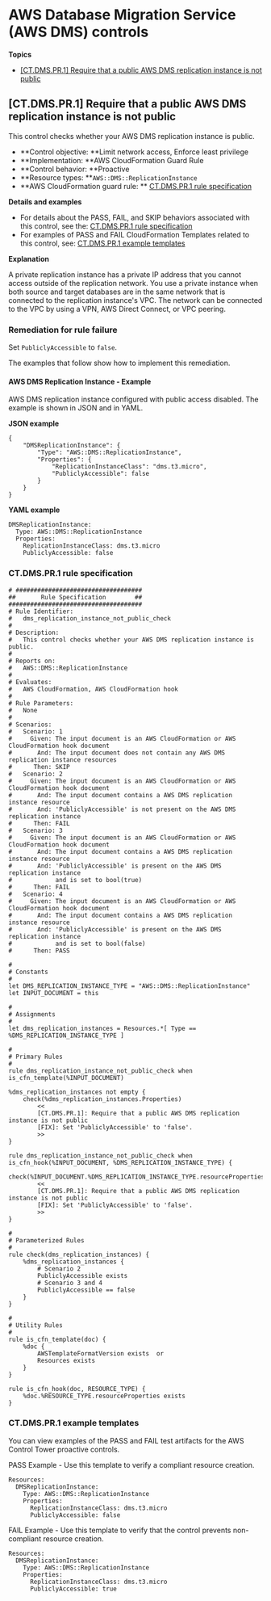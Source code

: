 # AWS Database Migration Service \(AWS DMS\) controls<a name="dms-rules"></a>

**Topics**
+ [\[CT\.DMS\.PR\.1\] Require that a public AWS DMS replication instance is not public](#ct-dms-pr-1-description)

## \[CT\.DMS\.PR\.1\] Require that a public AWS DMS replication instance is not public<a name="ct-dms-pr-1-description"></a>

This control checks whether your AWS DMS replication instance is public\.
+ **Control objective: **Limit network access, Enforce least privilege
+ **Implementation: **AWS CloudFormation Guard Rule
+ **Control behavior: **Proactive
+ **Resource types: **`AWS::DMS::ReplicationInstance`
+ **AWS CloudFormation guard rule: ** [CT\.DMS\.PR\.1 rule specification](#ct-dms-pr-1-rule) 

**Details and examples**
+ For details about the PASS, FAIL, and SKIP behaviors associated with this control, see the: [CT\.DMS\.PR\.1 rule specification](#ct-dms-pr-1-rule) 
+ For examples of PASS and FAIL CloudFormation Templates related to this control, see: [CT\.DMS\.PR\.1 example templates](#ct-dms-pr-1-templates) 

**Explanation**

A private replication instance has a private IP address that you cannot access outside of the replication network\. You use a private instance when both source and target databases are in the same network that is connected to the replication instance's VPC\. The network can be connected to the VPC by using a VPN, AWS Direct Connect, or VPC peering\.

### Remediation for rule failure<a name="ct-dms-pr-1-remediation"></a>

Set `PubliclyAccessible` to `false`\.

The examples that follow show how to implement this remediation\.

#### AWS DMS Replication Instance \- Example<a name="ct-dms-pr-1-remediation-1"></a>

AWS DMS replication instance configured with public access disabled\. The example is shown in JSON and in YAML\.

**JSON example**

```
{
    "DMSReplicationInstance": {
        "Type": "AWS::DMS::ReplicationInstance",
        "Properties": {
            "ReplicationInstanceClass": "dms.t3.micro",
            "PubliclyAccessible": false
        }
    }
}
```

**YAML example**

```
DMSReplicationInstance:
  Type: AWS::DMS::ReplicationInstance
  Properties:
    ReplicationInstanceClass: dms.t3.micro
    PubliclyAccessible: false
```

### CT\.DMS\.PR\.1 rule specification<a name="ct-dms-pr-1-rule"></a>

```
# ###################################
##       Rule Specification        ##
#####################################
# Rule Identifier:
#   dms_replication_instance_not_public_check
# 
# Description:
#   This control checks whether your AWS DMS replication instance is public.
# 
# Reports on:
#   AWS::DMS::ReplicationInstance
# 
# Evaluates:
#   AWS CloudFormation, AWS CloudFormation hook
# 
# Rule Parameters:
#   None
# 
# Scenarios:
#   Scenario: 1
#     Given: The input document is an AWS CloudFormation or AWS CloudFormation hook document
#       And: The input document does not contain any AWS DMS replication instance resources
#      Then: SKIP
#   Scenario: 2
#     Given: The input document is an AWS CloudFormation or AWS CloudFormation hook document
#       And: The input document contains a AWS DMS replication instance resource
#       And: 'PubliclyAccessible' is not present on the AWS DMS replication instance
#      Then: FAIL
#   Scenario: 3
#     Given: The input document is an AWS CloudFormation or AWS CloudFormation hook document
#       And: The input document contains a AWS DMS replication instance resource
#       And: 'PubliclyAccessible' is present on the AWS DMS replication instance
#            and is set to bool(true)
#      Then: FAIL
#   Scenario: 4
#     Given: The input document is an AWS CloudFormation or AWS CloudFormation hook document
#       And: The input document contains a AWS DMS replication instance resource
#       And: 'PubliclyAccessible' is present on the AWS DMS replication instance
#            and is set to bool(false)
#      Then: PASS

#
# Constants
#
let DMS_REPLICATION_INSTANCE_TYPE = "AWS::DMS::ReplicationInstance"
let INPUT_DOCUMENT = this

#
# Assignments
#
let dms_replication_instances = Resources.*[ Type == %DMS_REPLICATION_INSTANCE_TYPE ]

#
# Primary Rules
#
rule dms_replication_instance_not_public_check when is_cfn_template(%INPUT_DOCUMENT)
                                                    %dms_replication_instances not empty {
    check(%dms_replication_instances.Properties)
        <<
        [CT.DMS.PR.1]: Require that a public AWS DMS replication instance is not public
        [FIX]: Set 'PubliclyAccessible' to 'false'.
        >>
}

rule dms_replication_instance_not_public_check when is_cfn_hook(%INPUT_DOCUMENT, %DMS_REPLICATION_INSTANCE_TYPE) {
    check(%INPUT_DOCUMENT.%DMS_REPLICATION_INSTANCE_TYPE.resourceProperties)
        <<
        [CT.DMS.PR.1]: Require that a public AWS DMS replication instance is not public
        [FIX]: Set 'PubliclyAccessible' to 'false'.
        >>
}

#
# Parameterized Rules
#
rule check(dms_replication_instances) {
    %dms_replication_instances {
        # Scenario 2
        PubliclyAccessible exists
        # Scenario 3 and 4
        PubliclyAccessible == false
    }
}

#
# Utility Rules
#
rule is_cfn_template(doc) {
    %doc {
        AWSTemplateFormatVersion exists  or
        Resources exists
    }
}

rule is_cfn_hook(doc, RESOURCE_TYPE) {
    %doc.%RESOURCE_TYPE.resourceProperties exists
}
```

### CT\.DMS\.PR\.1 example templates<a name="ct-dms-pr-1-templates"></a>

You can view examples of the PASS and FAIL test artifacts for the AWS Control Tower proactive controls\.

PASS Example \- Use this template to verify a compliant resource creation\.

```
Resources:
  DMSReplicationInstance:
    Type: AWS::DMS::ReplicationInstance
    Properties:
      ReplicationInstanceClass: dms.t3.micro
      PubliclyAccessible: false
```

FAIL Example \- Use this template to verify that the control prevents non\-compliant resource creation\.

```
Resources:
  DMSReplicationInstance:
    Type: AWS::DMS::ReplicationInstance
    Properties:
      ReplicationInstanceClass: dms.t3.micro
      PubliclyAccessible: true
```